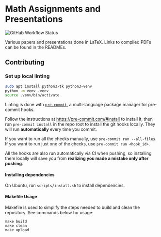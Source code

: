 # Math Assignments and Presentations

![GitHub Workflow Status](https://github.com/robert-7/Math-Assignments-and-Presentations/actions/workflows/main.yaml/badge.svg)

Various papers and presentations done in LaTeX. Links to compiled PDFs can be found in the READMEs.

## Contributing

### Set up local linting

```bash
sudo apt install python3-tk python3-venv
python -m venv .venv
source .venv/bin/activate
```

Linting is done with [`pre-commit`](https://pre-commit.com), a multi-language package manager for pre-commit hooks.

Follow the instructions at <https://pre-commit.com/#install> to install it, then run `pre-commit install` in the repo root to install the git hooks locally. They will run **automatically** every time you commit.

If you want to run all the checks manually, use `pre-commit run --all-files`. If you want to run just one of the checks, use `pre-commit run <hook_id>`.

All the hooks are also run automatically via CI when pushing, so installing them locally will save you from **realizing you made a mistake only after pushing**.

#### Installing dependencies

On Ubuntu, run `scripts/install.sh` to install dependencies.

#### Makefile Usage

Makefile is used to simplify the steps needed to build and clean the repository. See commands below for usage:

```shell
make build
make clean
make upload
```
